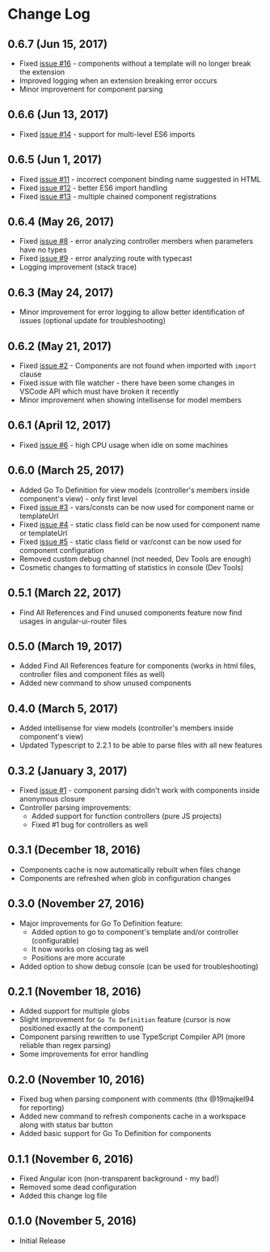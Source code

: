 # Change Log

## 0.6.7 (Jun 15, 2017)

* Fixed [issue #16](https://github.com/ipatalas/ngComponentUtility/issues/16) - components without a template will no longer break the extension
* Improved logging when an extension breaking error occurs
* Minor improvement for component parsing

## 0.6.6 (Jun 13, 2017)

* Fixed [issue #14](https://github.com/ipatalas/ngComponentUtility/issues/14) - support for multi-level ES6 imports

## 0.6.5 (Jun 1, 2017)

* Fixed [issue #11](https://github.com/ipatalas/ngComponentUtility/issues/11) - incorrect component binding name suggested in HTML
* Fixed [issue #12](https://github.com/ipatalas/ngComponentUtility/issues/12) - better ES6 import handling
* Fixed [issue #13](https://github.com/ipatalas/ngComponentUtility/issues/13) - multiple chained component registrations

## 0.6.4 (May 26, 2017)

* Fixed [issue #8](https://github.com/ipatalas/ngComponentUtility/issues/8) - error analyzing controller members when parameters have no types
* Fixed [issue #9](https://github.com/ipatalas/ngComponentUtility/issues/9) - error analyzing route with typecast
* Logging improvement (stack trace)

## 0.6.3 (May 24, 2017)

* Minor improvement for error logging to allow better identification of issues (optional update for troubleshooting)

## 0.6.2 (May 21, 2017)

* Fixed [issue #2](https://github.com/ipatalas/ngComponentUtility/issues/2) - Components are not found when imported with `import` clause
* Fixed issue with file watcher - there have been some changes in VSCode API which must have broken it recently
* Minor improvement when showing intellisense for model members

## 0.6.1 (April 12, 2017)

* Fixed [issue #6](https://github.com/ipatalas/ngComponentUtility/issues/6) - high CPU usage when idle on some machines
## 0.6.0 (March 25, 2017)

* Added Go To Definition for view models (controller's members inside component's view) - only first level
* Fixed [issue #3](https://github.com/ipatalas/ngComponentUtility/issues/3) - vars/consts can be now used for component name or templateUrl
* Fixed [issue #4](https://github.com/ipatalas/ngComponentUtility/issues/4) - static class field can be now used for component name or templateUrl
* Fixed [issue #5](https://github.com/ipatalas/ngComponentUtility/issues/5) - static class field or var/const can be now used for component configuration
* Removed custom debug channel (not needed, Dev Tools are enough)
* Cosmetic changes to formatting of statistics in console (Dev Tools)

## 0.5.1 (March 22, 2017)

* Find All References and Find unused components feature now find usages in angular-ui-router files

## 0.5.0 (March 19, 2017)

* Added Find All References feature for components (works in html files, controller files and component files as well)
* Added new command to show unused components

## 0.4.0 (March 5, 2017)

* Added intellisense for view models (controller's members inside component's view)
* Updated Typescript to 2.2.1 to be able to parse files with all new features

## 0.3.2 (January 3, 2017)

* Fixed [issue #1](https://github.com/ipatalas/ngComponentUtility/issues/1) - component parsing didn't work with components inside anonymous closure
* Controller parsing improvements:
	* Added support for function controllers (pure JS projects)
	* Fixed #1 bug for controllers as well

## 0.3.1 (December 18, 2016)

* Components cache is now automatically rebuilt when files change
* Components are refreshed when glob in configuration changes

## 0.3.0 (November 27, 2016)

* Major improvements for Go To Definition feature:
	* Added option to go to component's template and/or controller (configurable)
	* It now works on closing tag as well
	* Positions are more accurate
* Added option to show debug console (can be used for troubleshooting)

## 0.2.1 (November 18, 2016)

* Added support for multiple globs
* Slight improvement for `Go To Definition` feature (cursor is now positioned exactly at the component)
* Component parsing rewritten to use TypeScript Compiler API (more reliable than regex parsing)
* Some improvements for error handling

## 0.2.0 (November 10, 2016)

* Fixed bug when parsing component with comments (thx @19majkel94 for reporting)
* Added new command to refresh components cache in a workspace along with status bar button
* Added basic support for Go To Definition for components

## 0.1.1 (November 6, 2016)

* Fixed Angular icon (non-transparent background - my bad!)
* Removed some dead configuration
* Added this change log file

## 0.1.0 (November 5, 2016)

* Initial Release